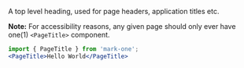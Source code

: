 A top level heading, used for page headers, application titles etc.

**Note:** For accessibility reasons, any given page should only ever have one(1)
`<PageTitle>` component.

```jsx
import { PageTitle } from 'mark-one';
<PageTitle>Hello World</PageTitle>
```
